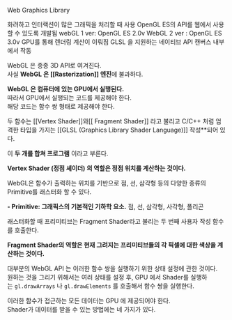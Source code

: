 Web Graphics Library 

화려하고 인터랙션이 많은 그래픽을 처리할 때 사용 OpenGL ES의 API를 웹에서 사용할 수 있도록 개발됨 webGL 1 ver: OpenGL ES 2.0v WebGL 2 ver : OpenGL ES 3.0v GPU를 통해 렌더링 계산이 이뤄짐 GLSL 을 지원하는 네이티브 API 캔버스 내부에서 작동


WebGL 은 종종 3D API로 여겨진다.  
사실 **WebGL 은 [[Rasterization]] 엔진**에 불과하다.

**WebGL 은 컴퓨터에 있는 GPU에서 실행된다.**  
따라서 GPU에서 실행되는 코드를 제공해야 한다.  
해당 코드는 함수 쌍 형태로 제공해야 한다.

두 함수는 [[Vertex Shader]]와[[ Fragment Shader]] 라고 불리고 C/C++ 처럼 엄격한 타입을 가지는 [[GLSL (Graphics Library Shader Language)]] 작성**되어 있다.

이 **두 개를 합쳐 프로그램** 이라고 부른다.

**Vertex Shader (정점 셰이더) 의 역할은 정점 위치를 계산하는 것이다.**

WebGL은 함수가 출력하는 위치를 기반으로 점, 선, 삼각형 등의 다양한 종류의 Primitive를 래스터화 할 수 있다.

**- Primitive: 그래픽스의 기본적인 기하학 요소.** 점, 선, 삼각형, 사각형, 폴리곤

래스터화할 때 프리미티브는 Fragment Shader라고 불리는 두 번째 사용자 작성 함수를 호출한다.

**Fragment Shader의 역할은 현재 그려지는 프리미티브들의 각 픽셀에 대한 색상을 계산하는 것이다.**

대부분의 WebGL API 는 이러한 함수 쌍을 실행하기 위한 상태 설정에 관한 것이다.  
원하는 것을 그리기 위해서는 여러 상태를 설정 후, GPU 에서 Shader를 실행하는 `gl.drawArrays` 나 `gl.drawElements` 를 호출해서 함수 쌍을 실행한다.

이러한 함수가 접근하는 모든 데이터는 GPU 에 제공되어야 한다.  
Shader가 데이터를 받을 수 있는 방법에는 네 가지가 있다.